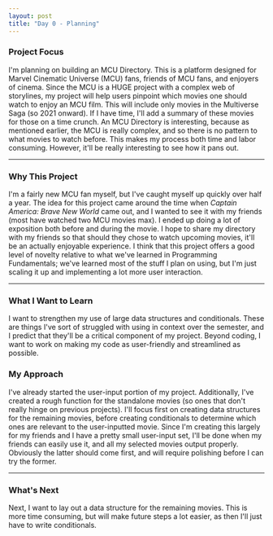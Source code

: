 ```yaml
---
layout: post
title: "Day 0 - Planning"
---
```


### Project Focus

I'm planning on building an MCU Directory. This is a platform designed for Marvel Cinematic Universe (MCU) fans, friends of MCU fans, and enjoyers of cinema. Since the MCU is a HUGE project with a complex web of storylines, my project will help users pinpoint which movies one should watch to enjoy an MCU film. This will include only movies in the Multiverse Saga (so 2021 onward). If I have time, I'll add a summary of these movies for those on a time crunch. An MCU Directory is interesting, because as mentioned earlier, the MCU is really complex, and so there is no pattern to what movies to watch before. This makes my process both time and labor consuming. However, it'll be really interesting to see how it pans out.

---

### Why This Project 

I'm a fairly new MCU fan myself, but I've caught myself up quickly over half a year. The idea for this project came around the time when *Captain America: Brave New World* came out, and I wanted to see it with my friends (most have watched two MCU movies max). I ended up doing a lot of exposition both before and during the movie. I hope to share my directory with my friends so that should they chose to watch upcoming movies, it'll be an actually enjoyable experience. I think that this project offers a good level of novelty relative to what we've learned in Programming Fundamentals; we've learned most of the stuff I plan on using, but I'm just scaling it up and implementing a lot more user interaction.

---

### What I Want to Learn

I want to strengthen my use of large data structures and conditionals. These are things I've sort of struggled with using in context over the semester, and I predict that they'll be a critical component of my project. Beyond coding, I want to work on making my code as user-friendly and streamlined as possible.



### My Approach 

I've already started the user-input portion of my project. Additionally, I've created a rough function for the standalone movies (so ones that don't really hinge on previous projects). I'll focus first on creating data structures for the remaining movies, before creating conditionals to determine which ones are relevant to the user-inputted movie. Since I'm creating this largely for my friends and I have a pretty small user-input set, I'll be done when my friends can easily use it, and all my selected movies output properly. Obviously the latter should come first, and will require polishing before I can try the former.

---

### What's Next

Next, I want to lay out a data structure for the remaining movies. This is more time consuming, but will make future steps a lot easier, as then I'll just have to write conditionals.
